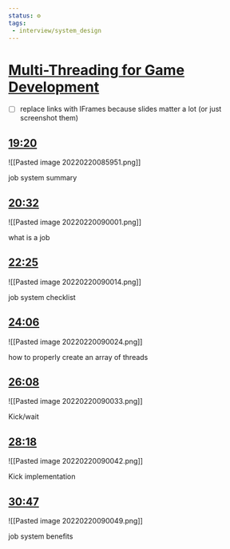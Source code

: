 ```yaml
---
status: ⚙️
tags:
 - interview/system_design 
---
```


<!-- Generated by <a href="https://www.yinote.co/#installation">YiNote</a> -->

# [Multi-Threading for Game Development](https://www.youtube.com/watch?v=K9oG4t-0mlE)

 - [ ] replace links with IFrames because slides matter a lot (or just screenshot them)
 
## [19:20](https://www.youtube.com/watch?v=K9oG4t-0mlE&t=1160)
![[Pasted image 20220220085951.png]]

job system summary

## [20:32](https://www.youtube.com/watch?v=K9oG4t-0mlE&t=1232)

![[Pasted image 20220220090001.png]]

what is a job

## [22:25](https://www.youtube.com/watch?v=K9oG4t-0mlE&t=1345)

![[Pasted image 20220220090014.png]]

job system checklist

## [24:06](https://www.youtube.com/watch?v=K9oG4t-0mlE&t=1446)

![[Pasted image 20220220090024.png]]

how to properly create an array of threads

## [26:08](https://www.youtube.com/watch?v=K9oG4t-0mlE&t=1568)

![[Pasted image 20220220090033.png]]

Kick/wait

## [28:18](https://www.youtube.com/watch?v=K9oG4t-0mlE&t=1698)

![[Pasted image 20220220090042.png]]

Kick implementation

## [30:47](https://www.youtube.com/watch?v=K9oG4t-0mlE&t=1847)

![[Pasted image 20220220090049.png]]

job system benefits

